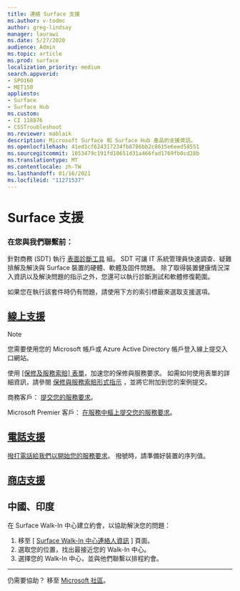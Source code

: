 ```yaml
---
title: 連絡 Surface 支援
ms.author: v-todmc
author: greg-lindsay
manager: laurawi
ms.date: 5/27/2020
audience: Admin
ms.topic: article
ms.prod: surface
localization_priority: medium
search.appverid:
- SPO160
- MET150
appliesto:
- Surface
- Surface Hub
ms.custom:
- CI 118876
- CSSTroubleshoot
ms.reviewer: mablaik
description: Microsoft Surface 和 Surface Hub 產品的支援資訊。
ms.openlocfilehash: 41ed1cf624317234fb8786bb2c8615e6eed58551
ms.sourcegitcommit: 1053479c191fd10651d31a466fad1769fb0cd28b
ms.translationtype: MT
ms.contentlocale: zh-TW
ms.lasthandoff: 01/16/2021
ms.locfileid: "11271537"
---
```

# Surface 支援

### 在您與我們聯繫前：  

針對商務 (SDT) 執行 [表面診斷工具](https://docs.microsoft.com/surface/surface-diagnostic-toolkit-business) 組。 SDT 可讓 IT 系統管理員快速調查、疑難排解及解決與 Surface 裝置的硬體、軟體及固件問題。 除了取得裝置健康情況深入資訊以及解決問題的指示之外，您還可以執行診斷測試和軟體修復範圍。 

如果您在執行該套件時仍有問題，請使用下方的索引標籤來選取支援選項。

## [線上支援](#tab/online)

> [!NOTE]
> 您需要使用您的 Microsoft 帳戶或 Azure Active Directory 帳戶登入線上提交入口網站。  

使用 [ [保修及服務索賠] 表單](https://download.microsoft.com/download/2/e/0/2e00e1c2-3f49-4b6a-b605-74a0244cb88b/Warranty_and_Service_Claim_Submission_Form.xlsx)，加速您的保修與服務要求。 如需如何使用表單的詳細資訊，請參閱 [保修與服務索賠形式指示](warranty-and-service-claim-form.md) ，並將它附加到您的案例提交。

商務客戶： [提交您的服務要求](https://support.serviceshub.microsoft.com/supportforbusiness/create?sapId=d383b26c-f150-6220-8f1b-e8aa325d9727&hidden=false)。 

Microsoft Premier 客戶： [在服務中樞上提交您的服務要求](https://serviceshub.microsoft.com/support/contactsupport)。 

 
## [電話支援](#tab/phone)

[撥打電話給我們以開始您的服務要求](https://support.microsoft.com/help/4051701/global-customer-service-phone-numbers)。 撥號時，請準備好裝置的序列值。 

## [商店支援](#tab/instore)

## 中國、印度

在 Surface Walk-In 中心建立約會，以協助解決您的問題：

1. 移至 [ [Surface Walk-In 中心連絡人資訊](https://support.microsoft.com/help/4498593/find-surface-walk-in-center-contact-information) ] 頁面。 
2. 選取您的位置，找出最接近您的 Walk-In 中心。  
3. 選擇您的 Walk-In 中心，並與他們聯繫以排程約會。


---

仍需要協助？ 移至 [Microsoft 社區](https://answers.microsoft.com/)。
